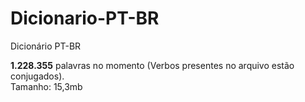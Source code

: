 ﻿# Dicionario-PT-BR
Dicionário PT-BR

**1.228.355** palavras no momento (Verbos presentes no arquivo estão conjugados).</br>
Tamanho: 15,3mb
